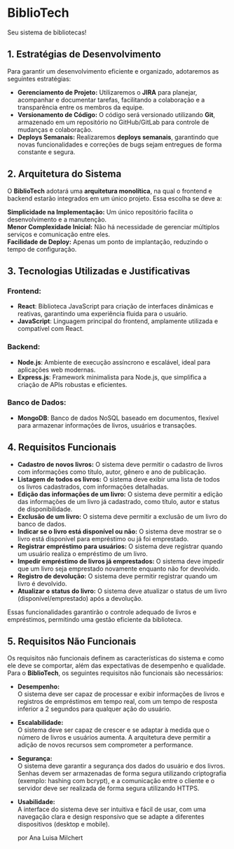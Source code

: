 
# BiblioTech
Seu sistema de bibliotecas!

## 1. Estratégias de Desenvolvimento
Para garantir um desenvolvimento eficiente e organizado, adotaremos as seguintes estratégias:

- **Gerenciamento de Projeto:** Utilizaremos o **JIRA** para planejar, acompanhar e documentar tarefas, facilitando a colaboração e a transparência entre os membros da equipe.
- **Versionamento de Código:** O código será versionado utilizando **Git**, armazenado em um repositório no GitHub/GitLab para controle de mudanças e colaboração.
- **Deploys Semanais:** Realizaremos **deploys semanais**, garantindo que novas funcionalidades e correções de bugs sejam entregues de forma constante e segura.

## 2. Arquitetura do Sistema
O **BiblioTech** adotará uma **arquitetura monolítica**, na qual o frontend e backend estarão integrados em um único projeto. Essa escolha se deve a:

**Simplicidade na Implementação:** Um único repositório facilita o desenvolvimento e a manutenção.  
**Menor Complexidade Inicial:** Não há necessidade de gerenciar múltiplos serviços e comunicação entre eles.  
**Facilidade de Deploy:** Apenas um ponto de implantação, reduzindo o tempo de configuração.  


## 3. Tecnologias Utilizadas e Justificativas

### Frontend:
- **React**: Biblioteca JavaScript para criação de interfaces dinâmicas e reativas, garantindo uma experiência fluida para o usuário.
- **JavaScript**: Linguagem principal do frontend, amplamente utilizada e compatível com React.

### Backend:
- **Node.js**: Ambiente de execução assíncrono e escalável, ideal para aplicações web modernas.
- **Express.js**: Framework minimalista para Node.js, que simplifica a criação de APIs robustas e eficientes.

### Banco de Dados:
- **MongoDB**: Banco de dados NoSQL baseado em documentos, flexível para armazenar informações de livros, usuários e transações.

## 4. Requisitos Funcionais

- **Cadastro de novos livros:** O sistema deve permitir o cadastro de livros com informações como título, autor, gênero e ano de publicação.
- **Listagem de todos os livros:** O sistema deve exibir uma lista de todos os livros cadastrados, com informações detalhadas.
- **Edição das informações de um livro:** O sistema deve permitir a edição das informações de um livro já cadastrado, como título, autor e status de disponibilidade.
- **Exclusão de um livro:** O sistema deve permitir a exclusão de um livro do banco de dados.
- **Indicar se o livro está disponível ou não:** O sistema deve mostrar se o livro está disponível para empréstimo ou já foi emprestado.
- **Registrar empréstimo para usuários:** O sistema deve registrar quando um usuário realiza o empréstimo de um livro.
- **Impedir empréstimo de livros já emprestados:** O sistema deve impedir que um livro seja emprestado novamente enquanto não for devolvido.
- **Registro de devolução:** O sistema deve permitir registrar quando um livro é devolvido.
- **Atualizar o status do livro:** O sistema deve atualizar o status de um livro (disponível/emprestado) após a devolução.

Essas funcionalidades garantirão o controle adequado de livros e empréstimos, permitindo uma gestão eficiente da biblioteca.

## 5. Requisitos Não Funcionais

Os requisitos não funcionais definem as características do sistema e como ele deve se comportar, além das expectativas de desempenho e qualidade. Para o **BiblioTech**, os seguintes requisitos não funcionais são necessários:

- **Desempenho:**  
  O sistema deve ser capaz de processar e exibir informações de livros e registros de empréstimos em tempo real, com um tempo de resposta inferior a 2 segundos para qualquer ação do usuário.
- **Escalabilidade:**  
  O sistema deve ser capaz de crescer e se adaptar à medida que o número de livros e usuários aumenta. A arquitetura deve permitir a adição de novos recursos sem comprometer a performance.
- **Segurança:**  
  O sistema deve garantir a segurança dos dados do usuário e dos livros. Senhas devem ser armazenadas de forma segura utilizando criptografia (exemplo: hashing com bcrypt), e a comunicação entre o cliente e o servidor deve ser realizada de forma segura utilizando HTTPS.
- **Usabilidade:**  
  A interface do sistema deve ser intuitiva e fácil de usar, com uma navegação clara e design responsivo que se adapte a diferentes dispositivos (desktop e mobile).


  por Ana Luisa Milchert
